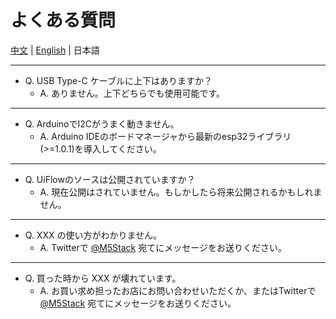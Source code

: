 # よくある質問

[中文](/zh_CN/faq)  | [English](/en/faq) | 日本語

---

- Q. USB Type-C ケーブルに上下はありますか？
  - A. ありません。上下どちらでも使用可能です。

---

- Q. ArduinoでI2Cがうまく動きません。
  - A. Arduino IDEのボードマネージャから最新のesp32ライブラリ(>=1.0.1)を導入してください。
  
---

- Q. UiFlowのソースは公開されていますか？
  - A. 現在公開はされていません。もしかしたら将来公開されるかもしれません。

---

- Q. XXX の使い方がわかりません。
  - A. Twitterで [@M5Stack](https://twitter.com/M5Stack) 宛てにメッセージをお送りください。

---

- Q. 買った時から XXX が壊れています。
  - A. お買い求め担ったお店にお問い合わせいただくか、またはTwitterで [@M5Stack](https://twitter.com/M5Stack) 宛てにメッセージをお送りください。